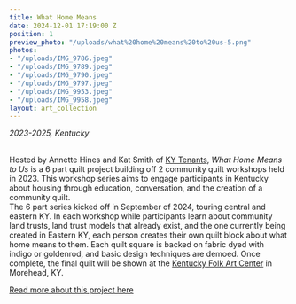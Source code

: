 ```yaml
---
title: What Home Means
date: 2024-12-01 17:19:00 Z
position: 1
preview_photo: "/uploads/what%20home%20means%20to%20us-5.png"
photos:
- "/uploads/IMG_9786.jpeg"
- "/uploads/IMG_9789.jpeg"
- "/uploads/IMG_9790.jpeg"
- "/uploads/IMG_9797.jpeg"
- "/uploads/IMG_9953.jpeg"
- "/uploads/IMG_9958.jpeg"
layout: art_collection
---
```


*2023-2025, Kentucky* <br>
<br>

Hosted by Annette Hines and Kat Smith of [KY Tenants](https://www.kytenants.org), *What Home Means to Us* is a 6 part quilt project building off 2 community quilt workshops held in 2023. This workshop series aims to engage participants in Kentucky about housing through education, conversation, and the creation of a community quilt. <br>
The 6 part series kicked off in September of 2024, touring central and eastern KY. In each workshop while participants learn about community land trusts, land trust models that already exist, and the one currently being created in Eastern KY, each person creates their own quilt block about what home means to them. Each quilt square is backed on fabric dyed with indigo or goldenrod, and basic design techniques are demoed. Once complete, the final quilt will be shown at the [Kentucky Folk Art Center](https://www.moreheadstate.edu/academics/colleges/humanities/kentucky-folk-art-center/) in Morehead, KY. 

[Read more about this project here](https://www.kfw.org/portfolio_page/hines-smith/) 
